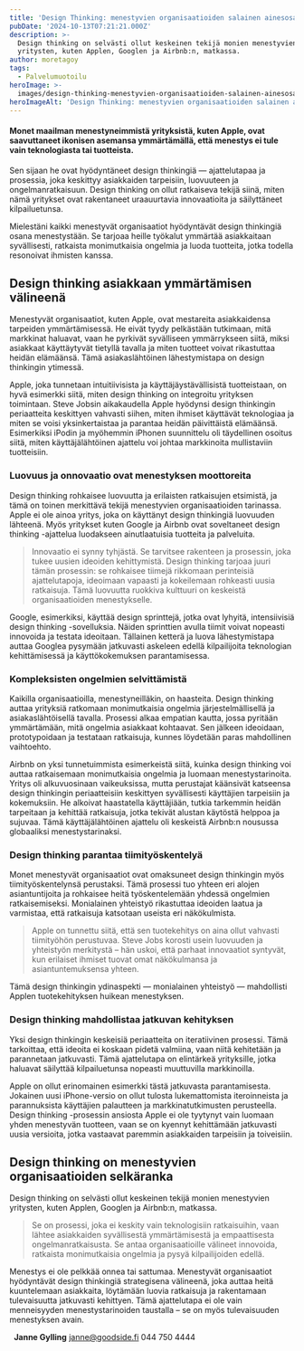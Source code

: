 ```yaml
---
title: 'Design Thinking: menestyvien organisaatioiden salainen ainesosa'
pubDate: '2024-10-13T07:21:21.000Z'
description: >-
  Design thinking on selvästi ollut keskeinen tekijä monien menestyvien
  yritysten, kuten Applen, Googlen ja Airbnb:n, matkassa.
author: moretagoy
tags:
  - Palvelumuotoilu
heroImage: >-
  images/design-thinking-menestyvien-organisaatioiden-salainen-ainesosa/featured.jpg
heroImageAlt: 'Design Thinking: menestyvien organisaatioiden salainen ainesosa'
---
```


#### Monet maailman menestyneimmistä yrityksistä, kuten Apple, ovat saavuttaneet ikonisen asemansa ymmärtämällä, että menestys ei tule vain teknologiasta tai tuotteista.

Sen sijaan he ovat hyödyntäneet design thinkingiä — ajattelutapaa ja prosessia, joka keskittyy asiakkaiden tarpeisiin, luovuuteen ja ongelmanratkaisuun. Design thinking on ollut ratkaiseva tekijä siinä, miten nämä yritykset ovat rakentaneet uraauurtavia innovaatioita ja säilyttäneet kilpailuetunsa.

Mielestäni kaikki menestyvät organisaatiot hyödyntävät design thinkingiä osana menestystään. Se tarjoaa heille työkalut ymmärtää asiakkaitaan syvällisesti, ratkaista monimutkaisia ongelmia ja luoda tuotteita, jotka todella resonoivat ihmisten kanssa.

## Design thinking asiakkaan ymmärtämisen välineenä

Menestyvät organisaatiot, kuten Apple, ovat mestareita asiakkaidensa tarpeiden ymmärtämisessä. He eivät tyydy pelkästään tutkimaan, mitä markkinat haluavat, vaan he pyrkivät syvälliseen ymmärrykseen siitä, miksi asiakkaat käyttäytyvät tietyllä tavalla ja miten tuotteet voivat rikastuttaa heidän elämäänsä. Tämä asiakaslähtöinen lähestymistapa on design thinkingin ytimessä.

Apple, joka tunnetaan intuitiivisista ja käyttäjäystävällisistä tuotteistaan, on hyvä esimerkki siitä, miten design thinking on integroitu yrityksen toimintaan. Steve Jobsin aikakaudella Apple hyödynsi design thinkingin periaatteita keskittyen vahvasti siihen, miten ihmiset käyttävät teknologiaa ja miten se voisi yksinkertaistaa ja parantaa heidän päivittäistä elämäänsä. Esimerkiksi iPodin ja myöhemmin iPhonen suunnittelu oli täydellinen osoitus siitä, miten käyttäjälähtöinen ajattelu voi johtaa markkinoita mullistaviin tuotteisiin.

### Luovuus ja onnovaatio ovat menestyksen moottoreita

Design thinking rohkaisee luovuutta ja erilaisten ratkaisujen etsimistä, ja tämä on toinen merkittävä tekijä menestyvien organisaatioiden tarinassa. Apple ei ole ainoa yritys, joka on käyttänyt design thinkingiä luovuuden lähteenä. Myös yritykset kuten Google ja Airbnb ovat soveltaneet design thinking -ajattelua luodakseen ainutlaatuisia tuotteita ja palveluita.

> Innovaatio ei synny tyhjästä. Se tarvitsee rakenteen ja prosessin, joka tukee uusien ideoiden kehittymistä. Design thinking tarjoaa juuri tämän prosessin: se rohkaisee tiimejä rikkomaan perinteisiä ajattelutapoja, ideoimaan vapaasti ja kokeilemaan rohkeasti uusia ratkaisuja. Tämä luovuutta ruokkiva kulttuuri on keskeistä organisaatioiden menestykselle.

Google, esimerkiksi, käyttää design sprinttejä, jotka ovat lyhyitä, intensiivisiä design thinking -sovelluksia. Näiden sprinttien avulla tiimit voivat nopeasti innovoida ja testata ideoitaan. Tällainen ketterä ja luova lähestymistapa auttaa Googlea pysymään jatkuvasti askeleen edellä kilpailijoita teknologian kehittämisessä ja käyttökokemuksen parantamisessa.

### Kompleksisten ongelmien selvittämistä

Kaikilla organisaatioilla, menestyneilläkin, on haasteita. Design thinking auttaa yrityksiä ratkomaan monimutkaisia ongelmia järjestelmällisellä ja asiakaslähtöisellä tavalla. Prosessi alkaa empatian kautta, jossa pyritään ymmärtämään, mitä ongelmia asiakkaat kohtaavat. Sen jälkeen ideoidaan, prototypoidaan ja testataan ratkaisuja, kunnes löydetään paras mahdollinen vaihtoehto.

Airbnb on yksi tunnetuimmista esimerkeistä siitä, kuinka design thinking voi auttaa ratkaisemaan monimutkaisia ongelmia ja luomaan menestystarinoita. Yritys oli alkuvuosinaan vaikeuksissa, mutta perustajat käänsivät katseensa design thinkingin periaatteisiin keskittyen syvällisesti käyttäjien tarpeisiin ja kokemuksiin. He alkoivat haastatella käyttäjiään, tutkia tarkemmin heidän tarpeitaan ja kehittää ratkaisuja, jotka tekivät alustan käytöstä helppoa ja sujuvaa. Tämä käyttäjälähtöinen ajattelu oli keskeistä Airbnb:n nousussa globaaliksi menestystarinaksi.

### Design thinking parantaa tiimityöskentelyä

Monet menestyvät organisaatiot ovat omaksuneet design thinkingin myös tiimityöskentelynsä perustaksi. Tämä prosessi tuo yhteen eri alojen asiantuntijoita ja rohkaisee heitä työskentelemään yhdessä ongelmien ratkaisemiseksi. Monialainen yhteistyö rikastuttaa ideoiden laatua ja varmistaa, että ratkaisuja katsotaan useista eri näkökulmista.

> Apple on tunnettu siitä, että sen tuotekehitys on aina ollut vahvasti tiimityöhön perustuvaa. Steve Jobs korosti usein luovuuden ja yhteistyön merkitystä – hän uskoi, että parhaat innovaatiot syntyvät, kun erilaiset ihmiset tuovat omat näkökulmansa ja asiantuntemuksensa yhteen.

Tämä design thinkingin ydinaspekti — monialainen yhteistyö — mahdollisti Applen tuotekehityksen huikean menestyksen.

### Design thinking mahdollistaa jatkuvan kehityksen

Yksi design thinkingin keskeisiä periaatteita on iteratiivinen prosessi. Tämä tarkoittaa, että ideoita ei koskaan pidetä valmiina, vaan niitä kehitetään ja parannetaan jatkuvasti. Tämä ajattelutapa on elintärkeä yrityksille, jotka haluavat säilyttää kilpailuetunsa nopeasti muuttuvilla markkinoilla.

Apple on ollut erinomainen esimerkki tästä jatkuvasta parantamisesta. Jokainen uusi iPhone-versio on ollut tulosta lukemattomista iteroinneista ja parannuksista käyttäjien palautteen ja markkinatutkimusten perusteella. Design thinking -prosessin ansiosta Apple ei ole tyytynyt vain luomaan yhden menestyvän tuotteen, vaan se on kyennyt kehittämään jatkuvasti uusia versioita, jotka vastaavat paremmin asiakkaiden tarpeisiin ja toiveisiin.

## Design thinking on menestyvien organisaatioiden selkäranka

Design thinking on selvästi ollut keskeinen tekijä monien menestyvien yritysten, kuten Applen, Googlen ja Airbnb:n, matkassa.

> Se on prosessi, joka ei keskity vain teknologisiin ratkaisuihin, vaan lähtee asiakkaiden syvällisestä ymmärtämisestä ja empaattisesta ongelmanratkaisusta. Se antaa organisaatioille välineet innovoida, ratkaista monimutkaisia ongelmia ja pysyä kilpailijoiden edellä.

Menestys ei ole pelkkää onnea tai sattumaa. Menestyvät organisaatiot hyödyntävät design thinkingiä strategisena välineenä, joka auttaa heitä kuuntelemaan asiakkaita, löytämään luovia ratkaisuja ja rakentamaan tulevaisuutta jatkuvasti kehittyen. Tämä ajattelutapa ei ole vain menneisyyden menestystarinoiden taustalla – se on myös tulevaisuuden menestyksen avain.

  **Janne Gylling** janne@goodside.fi 044 750 4444